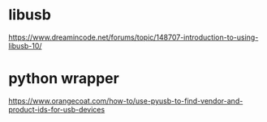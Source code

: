 # libusb
https://www.dreamincode.net/forums/topic/148707-introduction-to-using-libusb-10/

# python wrapper
https://www.orangecoat.com/how-to/use-pyusb-to-find-vendor-and-product-ids-for-usb-devices